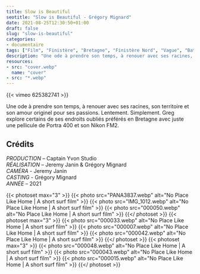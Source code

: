 ```yaml
---
title: Slow is Beautiful
seotitle: "Slow is Beautiful - Grégory Mignard"
date: 2021-08-25T12:30:50+01:00
draft: false
slug: "slow-is-beautiful"
categories:
- documentaire
tags: ["Film", "Finistère", "Bretagne", "Finistère Nord", "Vague", "Bateau", "Brest", "Documentaire"]
description: "Une ode à prendre son temps, à renouer avec ses racines, son territoire et son amour originel pour ses passions. Lentement. Simplement."
resources:
- src: "cover.webp"
  name: "cover"
- src: "*.webp"
---
```


<div>{{< vimeo 625382741 >}}</div>

Une ode à prendre son temps, à renouer avec ses racines, son territoire et son amour originel pour ses passions. Lentement. Simplement. Greg explore certains de ses endroits oubliés préférés en Bretagne avec juste une pellicule de Portra 400 et son Nikon FM2.

## Crédits

*PRODUCTION* – Captain Yvon Studio  
*RÉALISATION* – Jeremy Janin & Grégory Mignard  
*CAMÉRA* - Jeremy Janin  
*CASTING* - Grégory Mignard  
*ANNÉE* – 2021

{{< photoset max="3" >}}
  {{< photo src="PANA3837.webp" alt="No Place Like Home | A short surf film" >}}
  {{< photo src="IMG_1012.webp" alt="No Place Like Home | A short surf film" >}}
  {{< photo src="000050.webp" alt="No Place Like Home | A short surf film" >}}
{{</ photoset >}}
{{< photoset max="3" >}}
  {{< photo src="000033.webp" alt="No Place Like Home | A short surf film" >}}
  {{< photo src="000007.webp" alt="No Place Like Home | A short surf film" >}}
  {{< photo src="000042.webp" alt="No Place Like Home | A short surf film" >}}
{{</ photoset >}}
{{< photoset max="3" >}}
  {{< photo src="000048.webp" alt="No Place Like Home | A short surf film" >}}
  {{< photo src="000043.webp" alt="No Place Like Home | A short surf film" >}}
  {{< photo src="000015.webp" alt="No Place Like Home | A short surf film" >}}
{{</ photoset >}}
